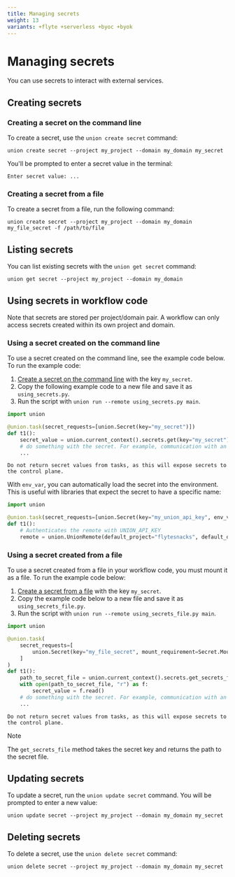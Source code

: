 ```yaml
---
title: Managing secrets
weight: 13
variants: +flyte +serverless +byoc +byok
---
```


# Managing secrets

You can use secrets to interact with external services.

## Creating secrets

### Creating a secret on the command line

To create a secret, use the `union create secret` command:

```shell
union create secret --project my_project --domain my_domain my_secret
```

You'll be prompted to enter a secret value in the terminal:

```
Enter secret value: ...
```

### Creating a secret from a file

To create a secret from a file, run the following command:

```shell
union create secret --project my_project --domain my_domain my_file_secret -f /path/to/file
```

## Listing secrets

You can list existing secrets with the `union get secret` command:

```shell
union get secret --project my_project --domain my_domain
```

## Using secrets in workflow code

Note that secrets are stored per project/domain pair.
A workflow can only access secrets created within its own project and domain.

### Using a secret created on the command line

To use a secret created on the command line, see the example code below. To run the example code:

1. [Create a secret on the command line](#creating-a-secret-on-the-command-line) with the key `my_secret`.
2. Copy the following example code to a new file and save it as `using_secrets.py`.
3. Run the script with `union run --remote using_secrets.py main`.


```python
import union

@union.task(secret_requests=[union.Secret(key="my_secret")])
def t1():
    secret_value = union.current_context().secrets.get(key="my_secret")
    # do something with the secret. For example, communication with an external API.
    ...
```

```--warning--
Do not return secret values from tasks, as this will expose secrets to the control plane.
```

With `env_var`, you can automatically load the secret into the environment. This is useful
with libraries that expect the secret to have a specific name:

```python
import union

@union.task(secret_requests=[union.Secret(key="my_union_api_key", env_var="UNION_API_KEY")])
def t1():
    # Authenticates the remote with UNION_API_KEY
    remote = union.UnionRemote(default_project="flytesnacks", default_domain="development")
```

### Using a secret created from a file

To use a secret created from a file in your workflow code, you must mount it as a file. To run the example code below:

1. [Create a secret from a file](#creating-a-secret-from-a-file) with the key `my_secret`.
2. Copy the example code below to a new file and save it as `using_secrets_file.py`.
4. Run the script with `union run --remote using_secrets_file.py main`.


```python
import union

@union.task(
    secret_requests=[
        union.Secret(key="my_file_secret", mount_requirement=Secret.MountType.FILE),
    ]
)
def t1():
    path_to_secret_file = union.current_context().secrets.get_secrets_file("my_file_secret")
    with open(path_to_secret_file, "r") as f:
        secret_value = f.read()
    # do something with the secret. For example, communication with an external API.
    ...
```

```--warning--
Do not return secret values from tasks, as this will expose secrets to the control plane.
```

> [!NOTE]
> The `get_secrets_file` method takes the secret key and returns the path to the secret file.

## Updating secrets

To update a secret, run the `union update secret` command. You will be prompted to enter a new value:

```shell
union update secret --project my_project --domain my_domain my_secret
```

## Deleting secrets

To delete a secret, use the `union delete secret` command:

```shell
union delete secret --project my_project --domain my_domain my_secret
```
